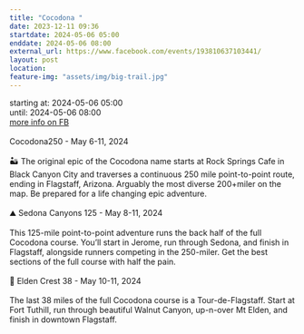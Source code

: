 ```yaml
---
title: "Cocodona "
date: 2023-12-11 09:36
startdate: 2024-05-06 05:00
enddate: 2024-05-06 08:00
external_url: https://www.facebook.com/events/193810637103441/
layout: post
location: 
feature-img: "assets/img/big-trail.jpg"
---
```


starting at: 2024-05-06 05:00<br>until: 2024-05-06 08:00<br><a href="https://www.facebook.com/events/193810637103441/">more info on FB</a><br><br>Cocodona250 - May 6-11, 2024<br>
  <br>
  🏜️ The original epic of the Cocodona name starts at Rock Springs Cafe in Black Canyon City and traverses a continuous 250 mile point-to-point route, ending in Flagstaff, Arizona. Arguably the most diverse 200+miler on the map. Be prepared for a life changing epic adventure.<br>
  <br>
  ⛰️ Sedona Canyons 125 - May 8-11, 2024<br>
  <br>
  This 125-mile point-to-point adventure runs the back half of the full Cocodona course. You’ll start in Jerome, run through Sedona, and finish in Flagstaff, alongside runners competing in the 250-miler. Get the best sections of the full course with half the pain.<br>
  <br>
  🌲 Elden Crest 38 - May 10-11, 2024<br>
  <br>
  The last 38 miles of the full Cocodona course is a Tour-de-Flagstaff. Start at Fort Tuthill, run through beautiful Walnut Canyon, up-n-over Mt Elden, and finish in downtown Flagstaff.<br>
  <br>
  
